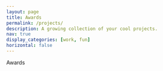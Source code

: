 ```yaml
---
layout: page
title: Awards
permalink: /projects/
description: A growing collection of your cool projects.
nav: true
display_categories: [work, fun]
horizontal: false
---
```


Awards
